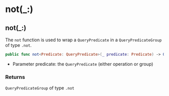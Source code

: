 # not(\_:)

## not(\_:)

The `not` function is used to wrap a `QueryPredicate` in a `QueryPredicateGroup` of type `.not`.

``` swift
public func not<Predicate: QueryPredicate>(_ predicate: Predicate) -> QueryPredicateGroup
```

  - Parameter predicate: the `QueryPredicate` (either operation or group)

### Returns

`QueryPredicateGroup` of type `.not`
